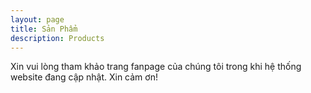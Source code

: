 ```yaml
---
layout: page
title: Sản Phẩm
description: Products
---
```

Xin vui lòng tham khảo trang fanpage của chúng tôi trong khi hệ thống website đang cập nhật. Xin cảm ơn!
